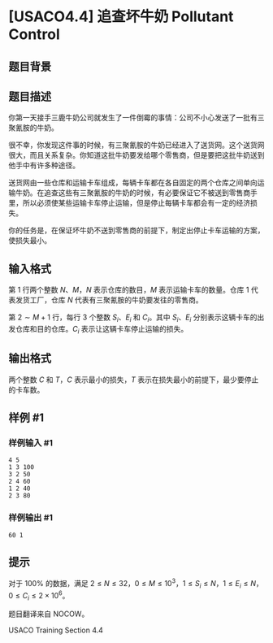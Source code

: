 # [USACO4.4] 追查坏牛奶 Pollutant Control

## 题目背景



## 题目描述

你第一天接手三鹿牛奶公司就发生了一件倒霉的事情：公司不小心发送了一批有三聚氰胺的牛奶。

很不幸，你发现这件事的时候，有三聚氰胺的牛奶已经进入了送货网。这个送货网很大，而且关系复杂。你知道这批牛奶要发给哪个零售商，但是要把这批牛奶送到他手中有许多种途径。

送货网由一些仓库和运输卡车组成，每辆卡车都在各自固定的两个仓库之间单向运输牛奶。在追查这些有三聚氰胺的牛奶的时候，有必要保证它不被送到零售商手里，所以必须使某些运输卡车停止运输，但是停止每辆卡车都会有一定的经济损失。

你的任务是，在保证坏牛奶不送到零售商的前提下，制定出停止卡车运输的方案，使损失最小。


## 输入格式

第 $1$ 行两个整数 $N$、$M$，$N$ 表示仓库的数目，$M$ 表示运输卡车的数量。仓库 $1$ 代表发货工厂，仓库 $N$ 代表有三聚氰胺的牛奶要发往的零售商。

第 $2\sim M+1$ 行，每行 $3$ 个整数 $S_i$、$E_i$ 和 $C_i$。其中 $S_i$、$E_i$ 分别表示这辆卡车的出发仓库和目的仓库。$C_i$ 表示让这辆卡车停止运输的损失。


## 输出格式

两个整数 $C$ 和 $T$，$C$ 表示最小的损失，$T$ 表示在损失最小的前提下，最少要停止的卡车数。

## 样例 #1

### 样例输入 #1
```
4 5
1 3 100
3 2 50
2 4 60
1 2 40
2 3 80
```

### 样例输出 #1

```
60 1
```

## 提示

对于 $100 \%$ 的数据，满足 $2 \le N \le 32$，$0 \le M \le 10^3$，$1 \le S_i \le N$，$1 \le E_i \le N$，$0 \le C_i \le 2 \times 10^6$。

题目翻译来自 NOCOW。

USACO Training Section 4.4

